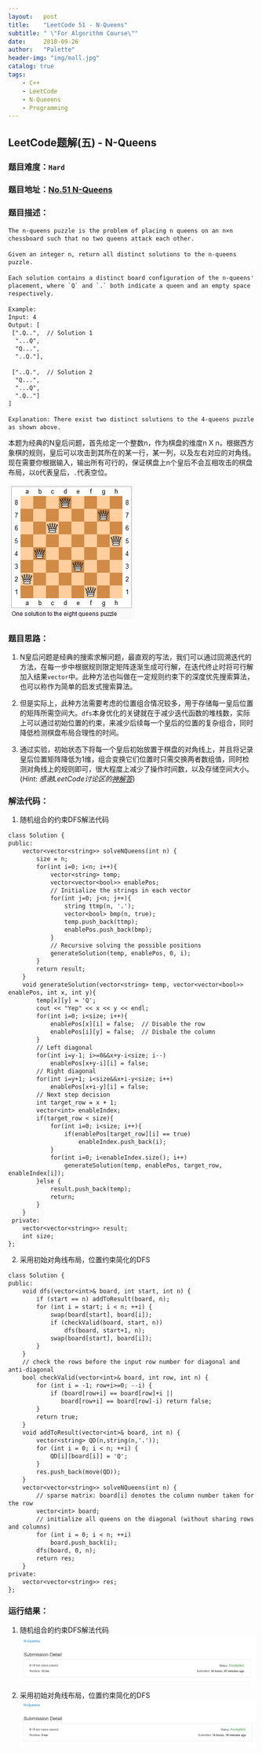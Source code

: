 ```yaml
---
layout:   post
title:    "LeetCode 51 - N-Queens"
subtitle: " \"For Algorithm Course\""
date:     2018-09-26
author:   "Palette"
header-img: "img/mall.jpg"
catalog: true
tags:
    - C++
    - LeetCode
    - N-Queeens
    - Programming
---
```

## LeetCode题解(五) - N-Queens
### 题目难度：`Hard`
### 题目地址：[No.51 N-Queens](https://leetcode.com/problems/n-queens/description/)
### 题目描述：
```
The n-queens puzzle is the problem of placing n queens on an n×n chessboard such that no two queens attack each other.

Given an integer n, return all distinct solutions to the n-queens puzzle.

Each solution contains a distinct board configuration of the n-queens' placement, where `Q` and `.` both indicate a queen and an empty space respectively.

Example:
Input: 4
Output: [
 [".Q..",  // Solution 1
  "...Q",
  "Q...",
  "..Q."],

 ["..Q.",  // Solution 2
  "Q...",
  "...Q",
  ".Q.."]
]

Explanation: There exist two distinct solutions to the 4-queens puzzle as shown above.
```

本题为经典的N皇后问题，首先给定一个整数n，作为棋盘的维度n X n，根据西方象棋的规则，皇后可以攻击到其所在的某一行，某一列，以及左右对应的对角线。现在需要你根据输入，输出所有可行的，保证棋盘上n个皇后不会互相攻击的棋盘布局，以`Q`代表皇后，`.`代表空位。

![img](/img/8-queens.png)

### 题目思路：
1. N皇后问题是经典的搜索求解问题，最直观的写法，我们可以通过回溯迭代的方法，在每一步中根据规则限定矩阵逐渐生成可行解，在迭代终止时将可行解加入结果`vector`中。此种方法也叫做在一定规则约束下的深度优先搜索算法，也可以称作为简单的启发式搜索算法。

2. 但是实际上，此种方法需要考虑的位置组合情况较多，用于存储每一皇后位置的矩阵所需空间大。`dfs`本身优化的关键就在于减少迭代函数的堆栈数，实际上可以通过初始位置的约束，来减少后续每一个皇后的位置的复杂组合，同时降低检测棋盘布局合理性的时间。

3. 通过实验，初始状态下将每一个皇后初始放置于棋盘的对角线上，并且将记录皇后位置矩阵降低为1维，组合变换它们位置时只需交换两者数组值，同时检测对角线上的规则即可，很大程度上减少了操作时间数，以及存储空间大小。(*Hint: 感谢LeetCode讨论区的[神解答](https://leetcode.com/problems/n-queens/discuss/165258/Simple-0ms-c++-solution-with-sparse-matrix-and-DFS-beat-100)*)


### 解法代码：
1. 随机组合的约束DFS解法代码
```
class Solution {
public:
    vector<vector<string>> solveNQueens(int n) {
        size = n;
        for(int i=0; i<n; i++){
            vector<string> temp;
            vector<vector<bool>> enablePos;
            // Initialize the strings in each vector
            for(int j=0; j<n; j++){
                string ttmp(n, '.');
                vector<bool> bmp(n, true);
                temp.push_back(ttmp);
                enablePos.push_back(bmp);
            }
            // Recursive solving the possible positions
            generateSolution(temp, enablePos, 0, i);
        }
        return result;
    }
    void generateSolution(vector<string> temp, vector<vector<bool>> enablePos, int x, int y){
        temp[x][y] = 'Q';
        cout << "Yep" << x << y << endl;
        for(int i=0; i<size; i++){
            enablePos[x][i] = false;  // Disable the row
            enablePos[i][y] = false;  // Disbale the column
        }
        // Left diagonal
        for(int i=y-1; i>=0&&x+y-i<size; i--)
            enablePos[x+y-i][i] = false;
        // Right diagonal
        for(int i=y+1; i<size&&x+i-y<size; i++)
            enablePos[x+i-y][i] = false;
        // Next step decision
        int target_row = x + 1;
        vector<int> enableIndex;
        if(target_row < size){
            for(int i=0; i<size; i++){
                if(enablePos[target_row][i] == true)
                    enableIndex.push_back(i);
            }
            for(int i=0; i<enableIndex.size(); i++)
                generateSolution(temp, enablePos, target_row, enableIndex[i]);
        }else {
            result.push_back(temp);
            return;
        }
    }
 private:
    vector<vector<string>> result;
    int size;
};
```

2. 采用初始对角线布局，位置约束简化的DFS
```
class Solution {
public:
    void dfs(vector<int>& board, int start, int n) {
        if (start == n) addToResult(board, n);
        for (int i = start; i < n; ++i) {
            swap(board[start], board[i]);
            if (checkValid(board, start, n))
                dfs(board, start+1, n);
            swap(board[start], board[i]);
        }
    }
    // check the rows before the input row number for diagonal and anti-diagonal
    bool checkValid(vector<int>& board, int row, int n) {
        for (int i = -1; row+i>=0; --i) {
            if (board[row+i] == board[row]+i ||
               board[row+i] == board[row]-i) return false;
        }
        return true;
    }
    void addToResult(vector<int>& board, int n) {
        vector<string> QD(n,string(n,'.'));
        for (int i = 0; i < n; ++i) {
            QD[i][board[i]] = 'Q';
        }
        res.push_back(move(QD));
    }
    vector<vector<string>> solveNQueens(int n) {
        // sparse matrix: board[i] denotes the column number taken for the row
        vector<int> board;
        // initialize all queens on the diagonal (without sharing rows and columns)
        for (int i = 0; i < n; ++i)
            board.push_back(i);
        dfs(board, 0, n);
        return res;
    }
private:
	vector<vector<string>> res;
};
```

### 运行结果：
1. 随机组合的约束DFS解法代码
![img](/img/nqueens-1.png)

2. 采用初始对角线布局，位置约束简化的DFS
![img](/img/nqueens-2.png)

<div id="container"></div>
<link rel="stylesheet" href="https://imsun.GitHub.io/gitment/style/default.css">
<script src="https://imsun.GitHub.io/gitment/dist/gitment.browser.js"></script>
<script>
  const myTheme = {
  render(state, instance) {
    const container = document.createElement('div')
    container.lang = "en-US"
    container.className = 'gitment-container gitment-root-container'
    container.appendChild(instance.renderHeader(state, instance))
    container.appendChild(instance.renderEditor(state, instance))
    container.appendChild(instance.renderComments(state, instance))
    container.appendChild(instance.renderFooter(state, instance))
    return container
  },
}

var gitment = new Gitment({
  id: '<%= page.date %>',
  owner: 'Palette25',
  repo: 'Comments',
  oauth: {
    client_id: 'a1ac2783392c3eef32c1',
    client_secret: 'ea8605a4a85131c5012ba8f200f87702e15a05b0',
  },
  theme: myTheme,
})
gitment.render('container')
</script>